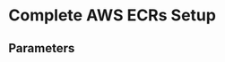 # Complete AWS ECRs Setup

## Parameters

<!-- BEGINNING OF PRE-COMMIT-TERRAFORM DOCS HOOK -->

<!-- END OF PRE-COMMIT-TERRAFORM DOCS HOOK -->
